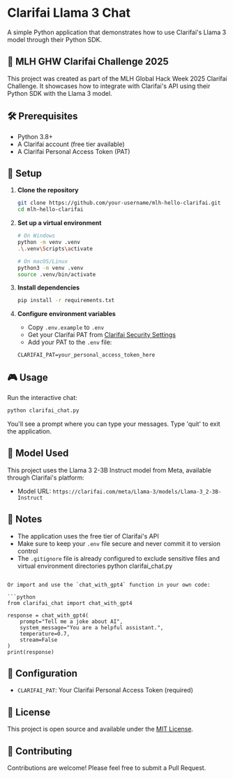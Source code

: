 # Clarifai Llama 3 Chat

A simple Python application that demonstrates how to use Clarifai's Llama 3 model through their Python SDK.

## 🚀 MLH GHW Clarifai Challenge 2025

This project was created as part of the MLH Global Hack Week 2025 Clarifai Challenge. It showcases how to integrate with Clarifai's API using their Python SDK with the Llama 3 model.

## 🛠️ Prerequisites

- Python 3.8+
- A Clarifai account (free tier available)
- A Clarifai Personal Access Token (PAT)

## 🚀 Setup

1. **Clone the repository**
   ```bash
   git clone https://github.com/your-username/mlh-hello-clarifai.git
   cd mlh-hello-clarifai
   ```

2. **Set up a virtual environment**
   ```bash
   # On Windows
   python -m venv .venv
   .\.venv\Scripts\activate
   
   # On macOS/Linux
   python3 -m venv .venv
   source .venv/bin/activate
   ```

3. **Install dependencies**
   ```bash
   pip install -r requirements.txt
   ```

4. **Configure environment variables**
   - Copy `.env.example` to `.env`
   - Get your Clarifai PAT from [Clarifai Security Settings](https://clarifai.com/settings/security)
   - Add your PAT to the `.env` file:
   ```
   CLARIFAI_PAT=your_personal_access_token_here
   ```

## 🎮 Usage

Run the interactive chat:
```bash
python clarifai_chat.py
```

You'll see a prompt where you can type your messages. Type 'quit' to exit the application.

## 🤖 Model Used

This project uses the Llama 3 2-3B Instruct model from Meta, available through Clarifai's platform:
- Model URL: `https://clarifai.com/meta/Llama-3/models/Llama-3_2-3B-Instruct`

## 📝 Notes

- The application uses the free tier of Clarifai's API
- Make sure to keep your `.env` file secure and never commit it to version control
- The `.gitignore` file is already configured to exclude sensitive files and virtual environment directories
python clarifai_chat.py
```

Or import and use the `chat_with_gpt4` function in your own code:

```python
from clarifai_chat import chat_with_gpt4

response = chat_with_gpt4(
    prompt="Tell me a joke about AI",
    system_message="You are a helpful assistant.",
    temperature=0.7,
    stream=False
)
print(response)
```

## 🔧 Configuration

- `CLARIFAI_PAT`: Your Clarifai Personal Access Token (required)

## 📝 License

This project is open source and available under the [MIT License](LICENSE).

## 🤝 Contributing

Contributions are welcome! Please feel free to submit a Pull Request.

